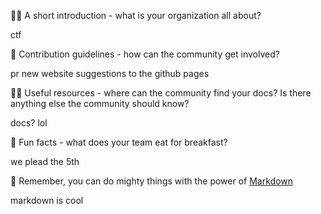 🙋‍♀️ A short introduction - what is your organization all about?

ctf

🌈 Contribution guidelines - how can the community get involved?

pr new website suggestions to the github pages

👩‍💻 Useful resources - where can the community find your docs? Is there anything else the community should know?

docs? lol

🍿 Fun facts - what does your team eat for breakfast?

we plead the 5th

🧙 Remember, you can do mighty things with the power of [Markdown](https://docs.github.com/github/writing-on-github/getting-started-with-writing-and-formatting-on-github/basic-writing-and-formatting-syntax)

markdown is cool
